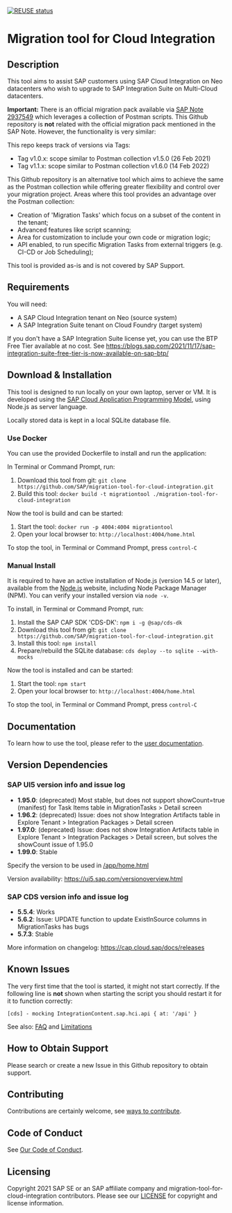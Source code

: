 [![REUSE status](https://api.reuse.software/badge/github.com/SAP/migration-tool-for-cloud-integration)](https://api.reuse.software/info/github.com/SAP/migration-tool-for-cloud-integration)

# Migration tool for Cloud Integration

## Description

This tool aims to assist SAP customers using SAP Cloud Integration on Neo datacenters who wish to upgrade to SAP Integration Suite on Multi-Cloud datacenters.

**Important:**
There is an official migration pack available via [SAP Note 2937549](https://launchpad.support.sap.com/#/notes/2937549) which leverages a collection of Postman scripts. This Github repository is **not** related with the official migration pack mentioned in the SAP Note. However, the functionality is very similar:

This repo keeps track of versions via Tags:
- Tag v1.0.x: scope similar to Postman collection v1.5.0 (26 Feb 2021)
- Tag v1.1.x: scope similar to Postman collection v1.6.0 (14 Feb 2022)

This Github repository is an alternative tool which aims to achieve the same as the Postman collection while offering greater flexibility and control over your migration project. Areas where this tool provides an advantage over the Postman collection:
- Creation of 'Migration Tasks' which focus on a subset of the content in the tenant;
- Advanced features like script scanning;
- Area for customization to include your own code or migration logic;
- API enabled, to run specific Migration Tasks from external triggers (e.g. CI-CD or Job Scheduling);

This tool is provided as-is and is not covered by SAP Support.

## Requirements

You will need:
- A SAP Cloud Integration tenant on Neo (source system)
- A SAP Integration Suite tenant on Cloud Foundry (target system)

If you don't have a SAP Integration Suite license yet, you can use the BTP Free Tier available at no cost. See https://blogs.sap.com/2021/11/17/sap-integration-suite-free-tier-is-now-available-on-sap-btp/

## Download & Installation

This tool is designed to run locally on your own laptop, server or VM. It is developed using the [SAP Cloud Application Programming Model](https://cap.cloud.sap), using Node.js as server language.

Locally stored data is kept in a local SQLite database file.

### Use Docker

You can use the provided Dockerfile to install and run the application:

In Terminal or Command Prompt, run:
1. Download this tool from git: `git clone https://github.com/SAP/migration-tool-for-cloud-integration.git`
2. Build this tool: `docker build -t migrationtool ./migration-tool-for-cloud-integration`

Now the tool is build and can be started:

1. Start the tool: `docker run -p 4004:4004 migrationtool`
2. Open your local browser to: `http://localhost:4004/home.html`

To stop the tool, in Terminal or Command Prompt, press `control-C`

### Manual Install

It is required to have an active installation of Node.js (version 14.5 or later), available from the [Node.js](https://nodejs.org/) website, including Node Package Manager (NPM). You can verify your installed version via `node -v`.

To install, in Terminal or Command Prompt, run:

1. Install the SAP CAP SDK 'CDS-DK': `npm i -g @sap/cds-dk`
2. Download this tool from git: `git clone https://github.com/SAP/migration-tool-for-cloud-integration.git`
3. Install this tool: `npm install`
4. Prepare/rebuild the SQLite database: `cds deploy --to sqlite --with-mocks`

Now the tool is installed and can be started:

1. Start the tool: `npm start`
2. Open your local browser to: `http://localhost:4004/home.html`

To stop the tool, in Terminal or Command Prompt, press `control-C`

## Documentation

To learn how to use the tool, please refer to the [user documentation](/docs).

## Version Dependencies

### SAP UI5 version info and issue log

- **1.95.0**: (deprecated) Most stable, but does not support showCount=true (manifest) for Task Items table in MigrationTasks > Detail screen
- **1.96.2**: (deprecated) Issue: does not show Integration Artifacts table in Explore Tenant > Integration Packages > Detail screen
- **1.97.0**: (deprecated) Issue: does not show Integration Artifacts table in Explore Tenant > Integration Packages > Detail screen, but solves the showCount issue of 1.95.0
- **1.99.0**: Stable

Specify the version to be used in [/app/home.html](./app/home.html)

Version availability: https://ui5.sap.com/versionoverview.html

### SAP CDS version info and issue log

- **5.5.4**: Works
- **5.6.2**: Issue: UPDATE function to update ExistInSource columns in MigrationTasks has bugs
- **5.7.3**: Stable

More information on changelog: https://cap.cloud.sap/docs/releases

## Known Issues

The very first time that the tool is started, it might not start correctly.
If the following line is **not** shown when starting the script you should restart it for it to function correctly:

`[cds] - mocking IntegrationContent.sap.hci.api { at: '/api' }`

See also: [FAQ](/docs/FAQ.md) and [Limitations](/docs/Limitations.md)

## How to Obtain Support

Please search or create a new Issue in this Github repository to obtain support.

## Contributing

Contributions are certainly welcome, see [ways to contribute](CONTRIBUTING.md).

## Code of Conduct

See [Our Code of Conduct](CODE_OF_CONDUCT.md).

## Licensing

Copyright 2021 SAP SE or an SAP affiliate company and migration-tool-for-cloud-integration contributors. Please see our [LICENSE](LICENSE) for copyright and license information.
